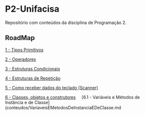 # P2-Unifacisa
Repositório com conteúdos da disciplina de Programação 2.

## RoadMap

[1 - Tipos Primitivos](conteudos/TiposPrimitivos.md)

[2 - Operadores](conteudos/Operadores.md)

[3 - Estruturas Condicionais](conteudos/EstruturasCondicionais.md)

[4 - Estruturas de Repetição](conteudos/EstruturasdeRepeticao.md)

[5 - Como receber dados do teclado (Scanner)](conteudos/Scanner.md)

[6 - Classes, objetos e construtores](conteudos/coc.md)
&nbsp;  &nbsp;  [6.1 - Variáveis e Métodos de Instância e de Classe](conteudos/VariaveisEMetodosDeInstanciaEDeClasse.md
